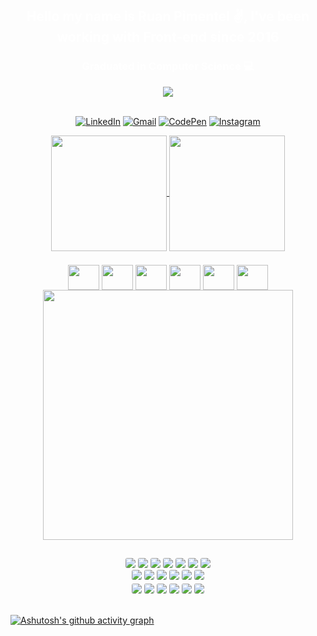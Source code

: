 <div align="center" style="color: #fff">
  
## Hello my name is Ruan Pimentel ✌️, I've been working with Front-end since 2016
### Graduated in Computer Science 💻

</div>
<div  align="center">
  <img src="https://capsule-render.vercel.app/api?type=waving&color=random&height=250&section=header&text=Front-End%20Developer&fontSize=80"/>
</div>

<br>
<span  align="center">

  [![LinkedIn](https://img.shields.io/badge/LinkedIn-0077B5?style=for-the-badge&logo=linkedin&logoColor=white)](https://www.linkedin.com/in/ruan-de-souza-pimentel-4aa884181/)
  [![Gmail](https://img.shields.io/badge/Gmail-D14836?style=for-the-badge&logo=gmail&logoColor=white)](mailto:ruanpimentel.job@gmail.com)
  [![CodePen](https://img.shields.io/badge/Codepen-000000?style=for-the-badge&logo=codepen&logoColor=white)](https://codepen.io/ru4npimentel)
  [![Instagram](https://img.shields.io/badge/Instagram-E4405F?style=for-the-badge&logo=instagram&logoColor=white)](https://www.instagram.com/404_r04n/)

</span>

<div style="display: block; margin-bottom: 5px" align="center">
  <a href="https://github.com/Ru4nPimentel?tab=repositories">
    <img height="185em" align="center" src="https://github-readme-stats.vercel.app/api?username=Ru4nPimentel&show_icons=true&theme=midnight-purple" />
  </a>
  <a href="https://github.com/Ru4nPimentel?tab=repositories">
    <img height="185em" align="center" src="https://github-readme-stats.vercel.app/api/top-langs?username=Ru4nPimentel&layout=compact&langs_count=8&card_width=320&theme=midnight-purple" />
  </a>
</div>
<br/>
<div align="center">
  <img align="center" height="40" width="50" src="https://cdn.jsdelivr.net/gh/devicons/devicon/icons/html5/html5-original.svg" />
  <img align="center" height="40" width="50" src="https://cdn.jsdelivr.net/gh/devicons/devicon/icons/javascript/javascript-original.svg" />
  <img align="center" height="40" width="50" src="https://cdn.jsdelivr.net/gh/devicons/devicon/icons/typescript/typescript-original.svg" />
  <img align="center" height="40" width="50" src="https://cdn.jsdelivr.net/gh/devicons/devicon/icons/react/react-original.svg" />
  <img align="center" height="40" width="50" src="https://cdn.jsdelivr.net/gh/devicons/devicon/icons/nextjs/nextjs-line.svg" />
  <img align="center" height="40" width="50" src="https://cdn.jsdelivr.net/gh/devicons/devicon/icons/nodejs/nodejs-original.svg" />
</div>

<div align="center"> <img src="https://media.giphy.com/media/f7omQNmgiyjj5sffvZ/giphy.gif" width="400"/> </div>



##

<div style="display: block; margin-bottom: 3px" align="center">
    <img style="border-radius: 3px" src="https://img.shields.io/badge/HTML5-E34F26?style=for-the-badge&logo=html5&logoColor=white" />
    <img style="border-radius: 3px" src="https://img.shields.io/badge/JavaScript-F7DF1E?style=for-the-badge&logo=javascript&logoColor=black" />
    <img style="border-radius: 3px" src="https://img.shields.io/badge/TypeScript-007ACC?style=for-the-badge&logo=typescript&logoColor=white" />
    <img style="border-radius: 3px" src="https://img.shields.io/badge/React-20232A?style=for-the-badge&logo=react&logoColor=61DAFB" />
    <img style="border-radius: 3px" src="https://img.shields.io/badge/React_Native-20232A?style=for-the-badge&logo=react&logoColor=61DAFB" />
    <img style="border-radius: 3px" src="https://img.shields.io/badge/Node.js-43853D?style=for-the-badge&logo=node.js&logoColor=white" />
    <img style="border-radius: 3px" src="https://img.shields.io/badge/PHP-777BB4?style=for-the-badge&logo=php&logoColor=white" />
    <br/>
    <img style="border-radius: 3px" src="https://img.shields.io/badge/CSS3-1572B6?style=for-the-badge&logo=css3&logoColor=white" />
    <img style="border-radius: 3px" src="https://img.shields.io/badge/Sass-CC6699?style=for-the-badge&logo=sass&logoColor=white" />
    <img style="border-radius: 3px" src="https://img.shields.io/badge/Tailwind_CSS-38B2AC?style=for-the-badge&logo=tailwind-css&logoColor=white" />
    <img style="border-radius: 3px" src="https://img.shields.io/badge/styled--components-DB7093?style=for-the-badge&logo=styled-components&logoColor=white" />
    <img style="border-radius: 3px" src="https://img.shields.io/badge/Jest-323330?style=for-the-badge&logo=Jest&logoColor=white" />
    <img style="border-radius: 3px" src="https://img.shields.io/badge/testing%20library-323330?style=for-the-badge&logo=testing-library&logoColor=red" />
    
</div>

<div align="center">
    <img style="border-radius: 3px" src="https://img.shields.io/badge/MySQL-00000F?style=for-the-badge&logo=mysql&logoColor=white" />
    <img style="border-radius: 3px" src="https://img.shields.io/badge/Prisma-3982CE?style=for-the-badge&logo=Prisma&logoColor=white" />
    <img style="border-radius: 3px" src="https://img.shields.io/badge/Amazon_AWS-FF9900?style=for-the-badge&logo=amazonaws&logoColor=white" />
    <img style="border-radius: 3px" src="https://img.shields.io/badge/Redux-593D88?style=for-the-badge&logo=redux&logoColor=white" />
    <img style="border-radius: 3px" src="https://img.shields.io/badge/Adobe%20Photoshop-31A8FF?style=for-the-badge&logo=Adobe%20Photoshop&logoColor=black" />
    <img style="border-radius: 3px" src="https://img.shields.io/badge/Figma-F24E1E?style=for-the-badge&logo=figma&logoColor=white" />
</div>

<br/>

[![Ashutosh's github activity graph](https://github-readme-activity-graph.vercel.app/graph?username=ru4nPimentel&bg_color=0d1117&color=ae6ba9&line=7f3ace&point=ffffff&area=true&hide_border=true)](https://github.com/ashutosh00710/github-readme-activity-graph)
